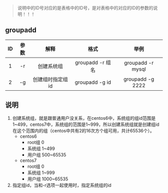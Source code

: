 > 说明中的ID号对应的是表格中的ID号，是对表格中的对应的ID的参数的说明！！！

## groupadd

|  ID  | 参数 |       解释       |       格式       |       举例        |
| :--: | :--: | :--------------: | :--------------: | :---------------: |
|  1   |  -r  |    创建系统组    | groupadd -r 组名 | groupadd -r mysql |
|  2   |  -g  | 创建组时指定组id |  groupadd -g id  | groupadd -g 2222  |

## 说明

1. 创建系统组，就是跟普通用户没关系，在centos6中，系统组的组id范围是1~499，centos7中，系统组的范围是1~999，所以创建系统组就是创建组id在这个范围内的组（centos中共有2的16次方个组可用，共计65536个）。
   + centos6
     + root组	0
     + 系统组     1~499
     + 用户组     500~65535
   + centos7
     + root组	0
     + 系统组    1~999
     + 用户组    1000~65535
2. 指定组id，当和-r选项一起使用时，指定系统组的id